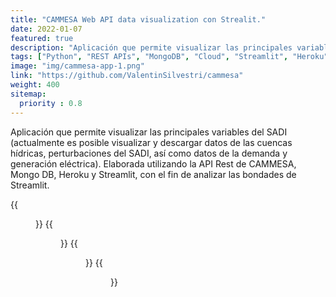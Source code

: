 ```yaml
---
title: "CAMMESA Web API data visualization con Strealit."
date: 2022-01-07
featured: true
description: "Aplicación que permite visualizar las principales variables del SADI, elaborada utilizando la API Rest de CAMMESA, Mongo DB, Heroku y Streamlit."
tags: ["Python", "REST APIs", "MongoDB", "Cloud", "Streamlit", "Heroku", "Energía"]
image: "img/cammesa-app-1.png"
link: "https://github.com/ValentinSilvestri/cammesa"
weight: 400
sitemap:
  priority : 0.8
---
```


Aplicación que permite visualizar las principales variables del SADI (actualmente es posible visualizar y descargar datos de las cuencas hídricas, perturbaciones del SADI, así como datos de la demanda y generación eléctrica). Elaborada utilizando la API Rest de CAMMESA, Mongo DB, Heroku y Streamlit, con el fin de analizar las bondades de Streamlit.

{{<figure src="/img/cammesa-app.gif" alt="Cammesa-1" width="100%">}}
{{<figure src="/img/cammesa-app-6.png" alt="Cammesa-2" width="100%">}}
{{<figure src="/img/cammesa-app-5.png" alt="Cammesa-3" width="100%">}}
{{<figure src="/img/cammesa-app-4.png" alt="Cammesa-4" width="100%">}}